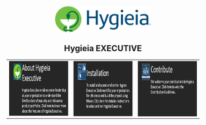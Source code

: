 <div align="center">
<img width="250" align="top" src="/images/HygieiaLogo_RGB.png">
</div>

<div align="center"> 
 <h2> Hygieia EXECUTIVE</h2>
</div>

<table>
<colgroup>
<col width="33.3%" />
<col width="33.3%" />
<col width="33.4%" />
</colgroup>

<tbody>
<tr>
<td><a href="https://hygieia.github.io/ExecDashboard/Introduction.html"><img src="/images/About.png" alt="About Icon" height="145" width="300"/></a></td>
<td><a href="https://hygieia.github.io/ExecDashboard/EXECDatabase_Setup.html"><img src="/images/Installation.png" alt="Video Icon" align="center" height="145" width="300"/></td>
<td><a href="https://hygieia.github.io/ExecDashboard/Create_Widget.html"><img src="/images/Contribute.png" alt="Architecture Icon" align="center" height="145" width="300"/></a></td>
</tr>
</tbody>
</table>
